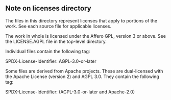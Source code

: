 ## Note on licenses directory

The files in this directory represent licenses that apply to portions of
the work. See each source file for applicable licenses.

The work in whole is licensed under the Affero GPL, version 3 or above.  See
the LICENSE.AGPL file in the top-level directory.

Individual files contain the following tag:

  SPDX-License-Identifier: AGPL-3.0-or-later

Some files are derived from Apache projects. These are dual-licensed
with the Apache License (version 2) and AGPL 3.0. They contain the
following tag:

  SPDX-License-Identifier: (AGPL-3.0-or-later and Apache-2.0)
